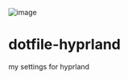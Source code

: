 ![image](https://github.com/user-attachments/assets/60a85388-7bce-48e5-b816-87c6d8ee8c86)
# dotfile-hyprland
my settings for hyprland
